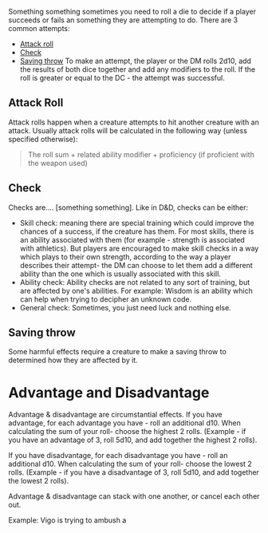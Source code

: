 Something something sometimes you need to roll a die to decide if a player succeeds or fails an something they are attempting to do. There are 3 common attempts:
 - [Attack roll](#Attack-roll)
 - [Check](#Check)
 - [Saving throw](#Saving-throw)
 To make an attempt, the player or the DM rolls 2d10, add the results of both dice together and add any modifiers to the roll. If the roll is greater or equal to the DC - the attempt was successful.
 
## Attack Roll
Attack rolls happen when a creature attempts to hit another creature with an attack.
Usually attack rolls will be calculated in the following way (unless specified otherwise):

> The roll sum + related ability modifier + proficiency (if proficient with the weapon used)

## Check
Checks are.... [something something]. Like in D&D, checks can be either:
 - Skill check: meaning there are special training which could improve the chances of a success, if  the creature has them. For most skills, there is an ability associated with them (for example - strength is associated with athletics). But players are encouraged to make skill checks in a way which plays to their own strength, according to the way a player describes their attempt- the DM can choose to let them add a different ability than the one which is usually associated with this skill.
 - Ability check: Ability checks are not related to any sort of training, but are affected by one's abilities. For example: Wisdom is an ability which can help when trying to decipher an unknown code.
 - General check: Sometimes, you just need luck and nothing else.

## Saving throw
Some harmful effects require a creature to make a saving throw to determined how they are affected by it. 


# Advantage and Disadvantage
Advantage & disadvantage are circumstantial effects.
If you have advantage, for each advantage you have - roll an additional d10. 
When calculating the sum of your roll- choose the highest 2 rolls. 
(Example - if you have an advantage of 3, roll 5d10, and add together the highest 2 rolls).

If you have disadvantage, for each disadvantage you have - roll an additional d10. When calculating the sum of your roll- choose the lowest 2 rolls. (Example - if you have a disadvantage of 3, roll 5d10, and add together the lowest 2 rolls).

Advantage & disadvantage can stack with one another, or cancel each other out.

Example: Vigo is trying to ambush a 
<!--stackedit_data:
eyJoaXN0b3J5IjpbMTU4NzMzODY3LC0xNjQzODQyNDk4XX0=
-->